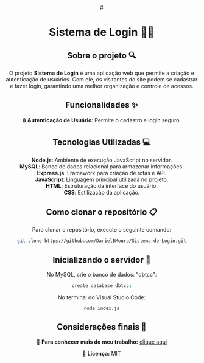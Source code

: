 <div align="center">
# <h1 align="center">  Sistema de Login 🧑‍💻 </h1>

## Sobre o projeto 🔍

<p align="center">
  O projeto <strong>Sistema de Login</strong> é uma aplicação web que permite a criação e autenticação de usuários. Com ele, os visitantes do site podem se cadastrar e fazer login, garantindo uma melhor organização e controle de acessos. 
</p>

## Funcionalidades ✨

🔒 <strong>Autenticação de Usuário</strong>: Permite o cadastro e login seguro.

## Tecnologias Utilizadas 💻

**Node.js**: Ambiente de execução JavaScript no servidor.  
**MySQL**: Banco de dados relacional para armazenar informações.  
**Express.js**: Framework para criação de rotas e API.  
**JavaScript**: Linguagem principal utilizada no projeto.  
**HTML**: Estruturação da interface do usuário.  
**CSS**: Estilização da aplicação.  

## Como clonar o repositório 📋

Para clonar o repositório, execute o seguinte comando:

```bash
git clone https://github.com/DanielBMoura/Sistema-de-Login.git
```

## Inicializando o servidor 🚀

No MySQL, crie o banco de dados: "dbtcc":
```bash
create database dbtcc;
```

No terminal do Visual Studio Code:
```
node index.js
```

## Considerações finais 📝

🔗 **Para conhecer mais do meu trabalho:** [clique aqui](https://www.linkedin.com/in/daniel-borazo-de-moura-b4a995356/)

📜 **Licença:** MIT

</div>
</div>
